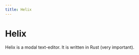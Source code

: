 ```yaml
---
title: Helix
---
```


# Helix 
Helix is a modal text-editor. It is written in Rust (very important). 
